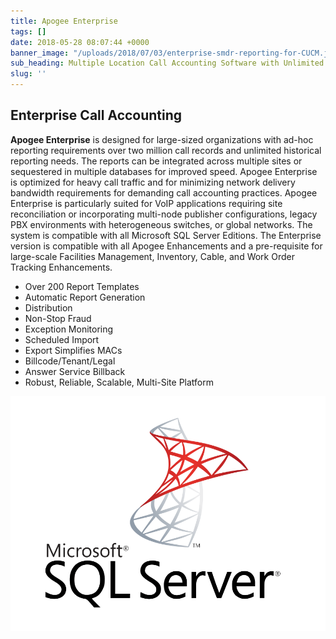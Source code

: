 ```yaml
---
title: Apogee Enterprise
tags: []
date: 2018-05-28 08:07:44 +0000
banner_image: "/uploads/2018/07/03/enterprise-smdr-reporting-for-CUCM.jpg"
sub_heading: Multiple Location Call Accounting Software with Unlimited reporting
slug: ''
---
```

## Enterprise Call Accounting

**Apogee Enterprise** is designed for large-sized organizations with ad-hoc reporting requirements over two million call records and unlimited historical reporting needs. The reports can be integrated across multiple sites or sequestered in multiple databases for improved speed. Apogee Enterprise is optimized for heavy call traffic and for minimizing network delivery bandwidth requirements for demanding call accounting practices. Apogee Enterprise is particularly suited for VoIP applications requiring site reconciliation or incorporating multi-node publisher configurations, legacy PBX environments with heterogeneous switches, or global networks. The system is compatible with all Microsoft SQL Server Editions. The Enterprise version is compatible with all Apogee Enhancements and a pre-requisite for large-scale Facilities Management, Inventory, Cable, and Work Order Tracking Enhancements.

* Over 200 Report Templates
* Automatic Report Generation
* Distribution
* Non-Stop Fraud
* Exception Monitoring
* Scheduled Import
* Export Simplifies MACs
* Billcode/Tenant/Legal
* Answer Service Billback
* Robust, Reliable, Scalable, Multi-Site Platform

![](/uploads/2018/05/28/Microsoft-SQL-Server.png)
